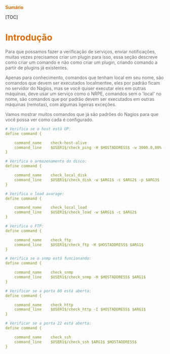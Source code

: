 <span style="color:#d86c00">**Sumário**</span>

[TOC]

# <span style="color:#d86c00">**Introdução**</span>

<span style="color:#696969">Para que possamos fazer a verificação de serviços, enviar notificações, muitas vezes precisamos criar um plugin para isso, essa seção descreve como criar um comando e não como criar um plugin, criando comando a partir de plugins já existentes.</span>

<span style="color:#696969">Apenas para conhecimento, comandos que tenham local em seu nome, são comandos que devem ser executados localmentee, eles por padrão ficam no servidor do Nagios, mas se você quiser executar eles em outras máquinas, deve usar um serviço como o NRPE, comandos sem o 'local' no nome, são comandos que por padrão devem ser executados em outras máquinas (remotas), com algumas ligeiras exceções.</span>

<span style="color:#696969">Vamos mostrar muitos comandos que já são padrões do Nagios para que você possa ver como cada é configurado.</span>

```yaml
# Verifica se o host está UP:
define command {

    command_name    check-host-alive
    command_line    $USER1$/check_ping -H $HOSTADDRESS$ -w 3000.0,80% -c 5000.0,100% -p 5
}

# Verifica o armazenamento do disco:
define command {

    command_name    check_local_disk
    command_line    $USER1$/check_disk -w $ARG1$ -c $ARG2$ -p $ARG3$
}

# Verifica o load avarage:
define command {

    command_name    check_local_load
    command_line    $USER1$/check_load -w $ARG1$ -c $ARG2$
}

# Verifica o FTP:
define command {

    command_name    check_ftp
    command_line    $USER1$/check_ftp -H $HOSTADDRESS$ $ARG1$
}

# Verifica se o snmp está funcionando:
define command {

    command_name    check_snmp
    command_line    $USER1$/check_snmp -H $HOSTADDRESS$ $ARG1$
}

# Verificar se a porta 80 está aberta:
define command {

    command_name    check_http
    command_line    $USER1$/check_http -I $HOSTADDRESS$ $ARG1$
}

# Verificar se a porta 22 está aberta:
define command {

    command_name    check_ssh
    command_line    $USER1$/check_ssh $ARG1$ $HOSTADDRESS$
}
```

